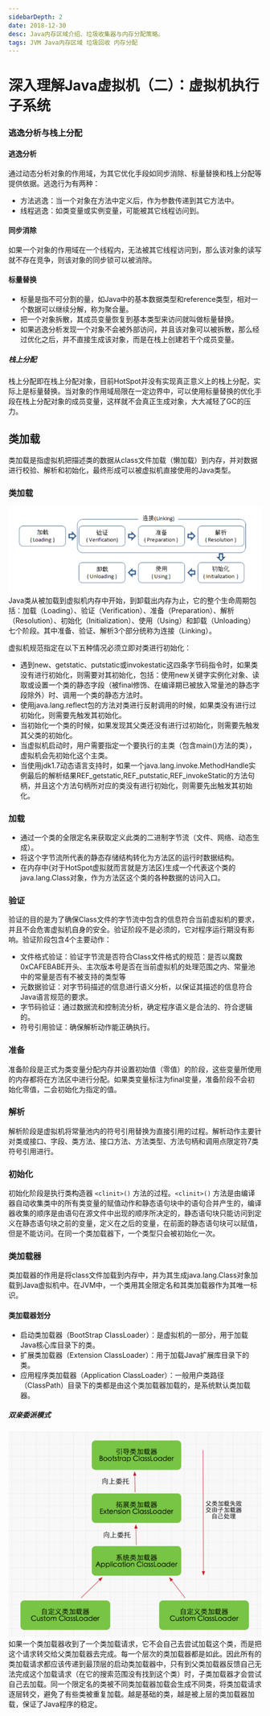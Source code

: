```yaml
---
sidebarDepth: 2
date: 2018-12-30
desc: Java内存区域介绍、垃圾收集器与内存分配策略。
tags: JVM Java内存区域 垃圾回收 内存分配
---
```

# 深入理解Java虚拟机（二）：虚拟机执行子系统
### 逃逸分析与栈上分配
#### 逃逸分析
通过动态分析对象的作用域，为其它优化手段如同步消除、标量替换和栈上分配等提供依据。逃逸行为有两种：
- 方法逃逸：当一个对象在方法中定义后，作为参数传递到其它方法中。
- 线程逃逸：如类变量或实例变量，可能被其它线程访问到。
#### 同步消除
如果一个对象的作用域在一个线程内，无法被其它线程访问到，那么该对象的读写就不存在竞争，则该对象的同步锁可以被消除。
#### 标量替换
- 标量是指不可分割的量，如Java中的基本数据类型和reference类型，相对一个数据可以继续分解，称为聚合量。
- 把一个对象拆散，其成员变量恢复到基本类型来访问就叫做标量替换。
- 如果逃逸分析发现一个对象不会被外部访问，并且该对象可以被拆散，那么经过优化之后，并不直接生成该对象，而是在栈上创建若干个成员变量。
##### 栈上分配
栈上分配即在栈上分配对象，目前HotSpot并没有实现真正意义上的栈上分配，实际上是标量替换。当对象的作用域局限在一定边界中，可以使用标量替换的优化手段在栈上分配对象的成员变量，这样就不会真正生成对象，大大减轻了GC的压力。

## 类加载
类加载是指虚拟机把描述类的数据从class文件加载（懒加载）到内存，并对数据进行校验、解析和初始化，最终形成可以被虚拟机直接使用的Java类型。
### 类加载
![类加载生命周期](/img/jvm/类加载生命周期.png)
Java类从被加载到虚拟机内存中开始，到卸载出内存为止，它的整个生命周期包括：加载（Loading）、验证（Verification）、准备（Preparation）、解析（Resolution）、初始化（Initialization）、使用（Using）和卸载（Unloading）七个阶段。其中准备、验证、解析3个部分统称为连接（Linking）。

虚拟机规范指定在以下五种情况必须立即对类进行初始化：
- 遇到new、getstatic、putstatic或invokestatic这四条字节码指令时，如果类没有进行初始化，则需要对其初始化，包括：使用new关键字实例化对象、读取或设置一个类的静态字段（被final修饰、在编译期已被放入常量池的静态字段除外）时、调用一个类的静态方法时。
- 使用java.lang.reflect包的方法对类进行反射调用的时候，如果类没有进行过初始化，则需要先触发其初始化。
- 当初始化一个类的时候，如果发现其父类还没有进行过初始化，则需要先触发其父类的初始化。
- 当虚拟机启动时，用户需要指定一个要执行的主类（包含main()方法的类），虚拟机会先初始化这个主类。
- 当使用jdk1.7动态语言支持时，如果一个java.lang.invoke.MethodHandle实例最后的解析结果REF_getstatic,REF_putstatic,REF_invokeStatic的方法句柄，并且这个方法句柄所对应的类没有进行初始化，则需要先出触发其初始化。

### 加载
- 通过一个类的全限定名来获取定义此类的二进制字节流（文件、网络、动态生成）。
- 将这个字节流所代表的静态存储结构转化为方法区的运行时数据结构。
- 在内存中(对于HotSpot虚拟就而言就是方法区)生成一个代表这个类的java.lang.Class对象，作为方法区这个类的各种数据的访问入口。

### 验证
验证的目的是为了确保Class文件的字节流中包含的信息符合当前虚拟机的要求，并且不会危害虚拟机自身的安全。验证阶段不是必须的，它对程序运行期没有影响。验证阶段包含4个主要动作：
- 文件格式验证：验证字节流是否符合Class文件格式的规范：是否以魔数0xCAFEBABE开头、主次版本号是否在当前虚拟机的处理范围之内、常量池中的常量是否有不被支持的类型等
- 元数据验证：对字节码描述的信息进行语义分析，以保证其描述的信息符合Java语言规范的要求。
- 字节码验证：通过数据流和控制流分析，确定程序语义是合法的、符合逻辑的。
- 符号引用验证：确保解析动作能正确执行。

### 准备
准备阶段是正式为类变量分配内存并设置初始值（零值）的阶段，这些变量所使用的内存都将在方法区中进行分配。如果类变量标注为final变量，准备阶段不会初始化零值，二会初始化为指定的值。

### 解析
解析阶段是虚拟机将常量池内的符号引用替换为直接引用的过程。解析动作主要针对类或接口、字段、类方法、接口方法、方法类型、方法句柄和调用点限定符7类符号引用进行。

### 初始化
初始化阶段是执行类构造器 `<clinit>()` 方法的过程。`<clinit>()` 方法是由编译器自动收集类中的所有类变量的赋值动作和静态语句块中的语句合并产生的，编译器收集的顺序是由语句在源文件中出现的顺序所决定的，静态语句块只能访问到定义在静态语句块之前的变量，定义在之后的变量，在前面的静态语句块可以赋值，但是不能访问。在同一个类加载器下，一个类型只会被初始化一次。

### 类加载器
类加载器的作用是将class文件加载到内存中，并为其生成java.lang.Class对象加载到Java虚拟机中。在JVM中，一个类用其全限定名和其类加载器作为其唯一标识。
#### 类加载器划分
- 启动类加载器（BootStrap ClassLoader）：是虚拟机的一部分，用于加载Java核心库目录下的类。
- 扩展类加载器（Extension ClassLoader）：用于加载Java扩展库目录下的类。
- 应用程序类加载器（Application ClassLoader）：一般用户类路径（ClassPath）目录下的类都是由这个类加载器加载的，是系统默认类加载器。
##### 双亲委派模式
![双亲委派模式](/img/jvm/双亲委派模式.png)
如果一个类加载器收到了一个类加载请求，它不会自己去尝试加载这个类，而是把这个请求转交给父类加载器去完成。每一个层次的类加载器都是如此。因此所有的类加载请求都应该传递到最顶层的启动类加载器中，只有到父类加载器反馈自己无法完成这个加载请求（在它的搜索范围没有找到这个类）时，子类加载器才会尝试自己去加载。同一个限定名的类被不同类加载器加载会生成不同类，将类加载请求逐层转交，避免了有些类被重复加载。越是基础的类，越是被上层的类加载器加载，保证了Java程序的稳定。
